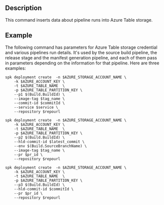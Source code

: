 ## Description

This command inserts data about pipeline runs into Azure Table storage.

## Example

The following command has parameters for Azure Table storage credential and various pipelines run details. It's used by the source build pipeline, the release stage and the manifest generation pipeline, and each of them pass in parameters depending on the information for that pipeline. Here are three examples: 

```
spk deployment create  -n $AZURE_STORAGE_ACCOUNT_NAME \
    -k $AZURE_ACCOUNT_KEY \
    -t $AZURE_TABLE_NAME  \
    -p $AZURE_TABLE_PARTITION_KEY \ 
    --p1 $(Build.BuildId) \
    --image-tag $tag_name \
    --commit-id $commitId \
    --service $service \
    --repository $repourl
```

```
spk deployment create  -n $AZURE_STORAGE_ACCOUNT_NAME \
    -k $AZURE_ACCOUNT_KEY \
    -t $AZURE_TABLE_NAME  \
    -p $AZURE_TABLE_PARTITION_KEY \ 
    --p2 $(Build.BuildId) \
    --hld-commit-id $latest_commit \
    --env $(Build.SourceBranchName) \
    --image-tag $tag_name \
    --pr $pr_id \
    --repository $repourl
```

```
spk deployment create  -n $AZURE_STORAGE_ACCOUNT_NAME \
    -k $AZURE_ACCOUNT_KEY \
    -t $AZURE_TABLE_NAME  \
    -p $AZURE_TABLE_PARTITION_KEY \ 
    --p3 $(Build.BuildId) \ 
    --hld-commit-id $commitId \ 
    --pr $pr_id \
    --repository $repourl
```

